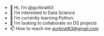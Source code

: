 - 👋 Hi, I’m @gurkirat63
- 👀 I’m interested in Data Science
- 🌱 I’m currently learning Python.
- 💞️ I’m looking to collaborate on DS projects
- 📫 How to reach me gurkirat63@gmail.com

<!---
gurkirat63/gurkirat63 is a ✨ special ✨ repository because its `README.md` (this file) appears on your GitHub profile.
You can click the Preview link to take a look at your changes.
--->
